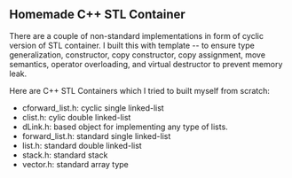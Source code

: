 ## Homemade C++ STL Container
There are a couple of non-standard implementations in form of cyclic version of STL container. I built this with template -- to ensure type generalization, constructor, copy constructor, copy assignment, move semantics, operator overloading, and virtual destructor to prevent memory leak.

Here are C++ STL Containers which I tried to built myself from scratch:

 - cforward_list.h: cyclic single linked-list
 - clist.h: cylic double linked-list
 - dLink.h: based object for implementing any type of lists.
 - forward_list.h: standard single linked-list
 - list.h: standard double linked-list
 - stack.h: standard stack
 - vector.h: standard array type
